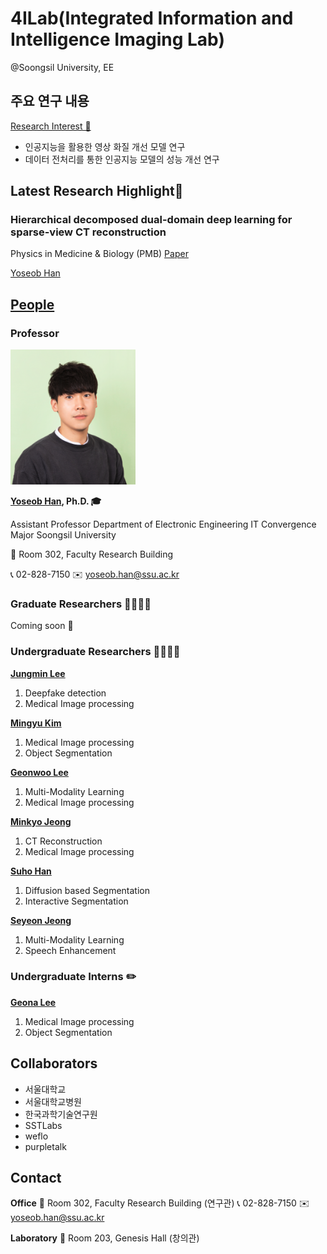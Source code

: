 # 4ILab(Integrated Information and Intelligence Imaging Lab)
@Soongsil University, EE

## 주요 연구 내용
[Research Interest 🔬](https://sites.google.com/ssu.ac.kr/4ilab/research)
- 인공지능을 활용한 영상 화질 개선 모델 연구
- 데이터 전처리를 통한 인공지능 모델의 성능 개선 연구

## Latest Research Highlight🚨

### Hierarchical decomposed dual-domain deep learning for sparse-view CT reconstruction
Physics in Medicine & Biology (PMB)
[Paper](https://iopscience.iop.org/article/10.1088/1361-6560/ad31c7)

[Yoseob Han](https://github.com/hanyoseob)

## [People](https://sites.google.com/ssu.ac.kr/4ilab/people)
### Professor
<img src="images/yoseobhan.png"  width="200"/>

**[Yoseob Han](https://github.com/hanyoseob), Ph.D. 🎓**

Assistant Professor
Department of Electronic Engineering
IT Convergence Major
Soongsil University

🏢 Room 302, Faculty Research Building

📞 02-828-7150 ✉️ yoseob.han@ssu.ac.kr

### Graduate Researchers 🧑‍🎓👩‍🎓
Coming soon 🙏
### Undergraduate Researchers 👩‍💻🧑‍💻
**[Jungmin Lee](https://github.com/peter8366)**
1. Deepfake detection
2. Medical Image processing

**[Mingyu Kim](https://github.com/hunzo300)**
1. Medical Image processing
2. Object Segmentation

**[Geonwoo Lee](https://github.com/gunwoo5034)**
1. Multi-Modality Learning
2. Medical Image processing

**[Minkyo Jeong](https://github.com/minkyo1015)**
1. CT Reconstruction
2. Medical Image processing

**[Suho Han](https://github.com/unbroken2650)**
1. Diffusion based Segmentation
2. Interactive Segmentation

**[Seyeon Jeong](https://github.com/sysy527)**
1. Multi-Modality Learning
2. Speech Enhancement


### Undergraduate Interns ✏️
**[Geona Lee](https://github.com/kuna00144)**
1. Medical Image processing
2. Object Segmentation

## Collaborators
- 서울대학교
- 서울대학교병원
- 한국과학기술연구원
- SSTLabs
- weflo
- purpletalk


## Contact
**Office**
🏢 Room 302, Faculty Research Building (연구관)
📞 02-828-7150 ✉️ yoseob.han@ssu.ac.kr

**Laboratory**
🏢 Room 203, Genesis Hall (창의관)